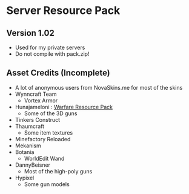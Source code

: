 # Server Resource Pack
## Version 1.02
- Used for my private servers
- Do not compile with pack.zip!

## Asset Credits (Incomplete)
- A lot of anonymous users from NovaSkins.me for most of the skins
- Wynncraft Team
    - Vortex Armor
- Hunajameloni : [Warfare Resource Pack](https://www.planetminecraft.com/texture-pack/block-ops-zombies/)
    - Some of the 3D guns
- Tinkers Construct
- Thaumcraft
    - Some item textures
- Minefactory Reloaded
- Mekanism
- Botania
    - WorldEdit Wand
- DannyBeisner
    - Most of the high-poly guns
- Hypixel
    - Some gun models
